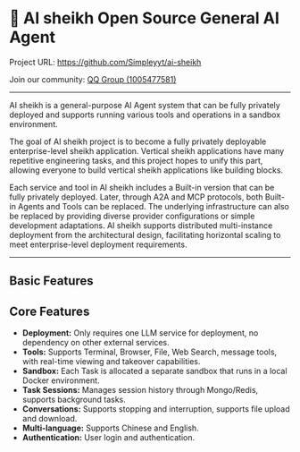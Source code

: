 # 🤖 AI sheikh Open Source General AI Agent

Project URL: <https://github.com/Simpleyyt/ai-sheikh>

Join our community: [QQ Group (1005477581)](https://qun.qq.com/universal-share/share?ac=1&authKey=p4X3Da5iMpR4liAenxwvhs7IValPKiCFtUevRlJouz9qSTSZsMnPJc3hzsJjgQYv&busi_data=eyJncm91cENvZGUiOiIxMDA1NDc3NTgxIiwidG9rZW4iOiJNZmUrTmQ0UzNDZDNqNDFVdjVPS1VCRkJGRWVlV0R3RFJSRVFoZDAwRjFDeUdUM0t6aUIyczlVdzRjV1BYN09IIiwidWluIjoiMzQyMjExODE1In0%3D&data=C3B-E6BlEbailV32co77iXL5vxPIhtD9y_itWLSq50hKqosO_55_isOZym2Faaq4hs9-517tUY8GSWaDwPom-A&svctype=4&tempid=h5_group_info)

---

AI sheikh is a general-purpose AI Agent system that can be fully privately deployed and supports running various tools and operations in a sandbox environment.

The goal of AI sheikh project is to become a fully privately deployable enterprise-level sheikh application. Vertical sheikh applications have many repetitive engineering tasks, and this project hopes to unify this part, allowing everyone to build vertical sheikh applications like building blocks.

Each service and tool in AI sheikh includes a Built-in version that can be fully privately deployed. Later, through A2A and MCP protocols, both Built-in Agents and Tools can be replaced. The underlying infrastructure can also be replaced by providing diverse provider configurations or simple development adaptations. AI sheikh supports distributed multi-instance deployment from the architectural design, facilitating horizontal scaling to meet enterprise-level deployment requirements.

---

## Basic Features

[](https://github.com/user-attachments/assets/37060a09-c647-4bcb-920c-959f7fa73ebe ':include :type=video controls width="100%"')

## Core Features

 * **Deployment:** Only requires one LLM service for deployment, no dependency on other external services.
 * **Tools:** Supports Terminal, Browser, File, Web Search, message tools, with real-time viewing and takeover capabilities.
 * **Sandbox:** Each Task is allocated a separate sandbox that runs in a local Docker environment.
 * **Task Sessions:** Manages session history through Mongo/Redis, supports background tasks.
 * **Conversations:** Supports stopping and interruption, supports file upload and download.
 * **Multi-language:** Supports Chinese and English. 
 * **Authentication:** User login and authentication.